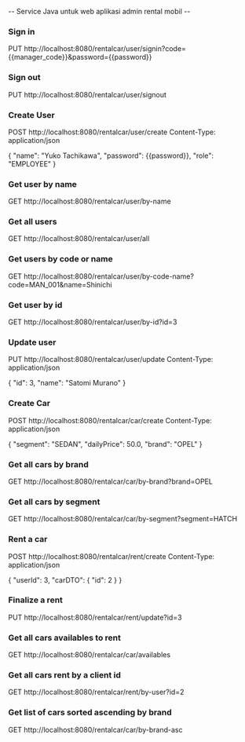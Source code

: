 -- Service Java untuk web aplikasi admin rental mobil --

### Sign in
PUT http://localhost:8080/rentalcar/user/signin?code={{manager_code}}&password={{password}}

### Sign out
PUT http://localhost:8080/rentalcar/user/signout

### Create User
POST http://localhost:8080/rentalcar/user/create
Content-Type: application/json

{
    "name": "Yuko Tachikawa",
    "password": {{password}},
    "role": "EMPLOYEE"
}

### Get user by name
GET http://localhost:8080/rentalcar/user/by-name

### Get all users
GET http://localhost:8080/rentalcar/user/all

### Get users by code or name
GET http://localhost:8080/rentalcar/user/by-code-name?code=MAN_001&name=Shinichi

### Get user by id
GET http://localhost:8080/rentalcar/user/by-id?id=3

### Update user
PUT http://localhost:8080/rentalcar/user/update
Content-Type: application/json

{
    "id": 3,
    "name": "Satomi Murano"
}

### Create Car
POST http://localhost:8080/rentalcar/car/create
Content-Type: application/json

{
  "segment": "SEDAN",
  "dailyPrice": 50.0,
  "brand": "OPEL"
}

### Get all cars by brand
GET http://localhost:8080/rentalcar/car/by-brand?brand=OPEL

### Get all cars by segment
GET http://localhost:8080/rentalcar/car/by-segment?segment=HATCH

### Rent a car
POST http://localhost:8080/rentalcar/rent/create
Content-Type: application/json

{
  "userId": 3,
  "carDTO": {
    "id": 2
  }
}

### Finalize a rent
PUT http://localhost:8080/rentalcar/rent/update?id=3

### Get all cars availables to rent
GET http://localhost:8080/rentalcar/car/availables

### Get all cars rent by a client id
GET http://localhost:8080/rentalcar/rent/by-user?id=2

### Get list of cars sorted ascending by brand
GET http://localhost:8080/rentalcar/car/by-brand-asc

